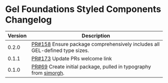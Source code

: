 # Gel Foundations Styled Components Changelog

| Version | Description |
|---------|-------------|
| 0.2.0   | [PR#158](https://github.com/BBC-News/psammead/pull/158) Ensure package comprehensively includes all GEL-defined type sizes. |
| 0.1.1   | [PR#173](https://github.com/BBC-News/psammead/pull/173) Update PRs welcome link |
| 0.1.0   | [PR#69](https://github.com/BBC-News/psammead/pull/69) Create initial package, pulled in typography from [simorgh](https://github.com/BBC-News/simorgh). |
